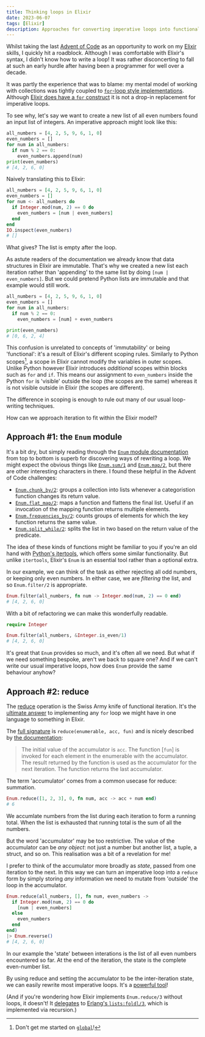 ```yaml
---
title: Thinking loops in Elixir
date: 2023-06-07
tags: [Elixir]
description: Approaches for converting imperative loops into functional Elixir.
---
```


Whilst taking the last [Advent of Code][advent-of-code] as an opportunity to work on my [Elixir][elixir] skills, I quickly hit a roadblock.
Although I was comfortable with Elixir's syntax, I didn't know how to write a loop!
It was rather disconcerting to fall at such an early hurdle after having been a programmer for well over a decade.

It was partly the experience that was to blame: my mental model of working with collections was tightly coupled to [`for`-loop style implementations][for-loop].
Although [Elixir does have a `for` construct][elixir-for] it is not a drop-in replacement for imperative loops.

To see why, let's say we want to create a new list of all even numbers found an input list of integers.
An imperative approach might look like this:

```python
all_numbers = [4, 2, 5, 9, 6, 1, 0]
even_numbers = []
for num in all_numbers:
  if num % 2 == 0:
    even_numbers.append(num)
print(even_numbers)
# [4, 2, 6, 0]
```

Naively translating this to Elixir:

```elixir
all_numbers = [4, 2, 5, 9, 6, 1, 0]
even_numbers = []
for num <- all_numbers do
  if Integer.mod(num, 2) == 0 do
    even_numbers = [num | even_numbers]
  end
end
IO.inspect(even_numbers)
# []
```

What gives‽
The list is empty after the loop.

As astute readers of the documentation we already know that data structures in Elixir are immutable.
That's why we created a new list each iteration rather than 'appending' to the same list by doing `[num | even_numbers]`.
But we could pretend Python lists are immutable and that example would still work.

```python
all_numbers = [4, 2, 5, 9, 6, 1, 0]
even_numbers = []
for num in all_numbers:
  if num % 2 == 0:
    even_numbers = [num] + even_numbers

print(even_numbers)
# [0, 6, 2, 4]
```

This confusion is unrelated to concepts of 'immutability' or being 'functional': it's a result of Elixir's different scoping rules.
Similarly to Python scopes[^1], a scope in Elixir cannot modify the variables in outer scopes.
Unlike Python however Elixir introduces _additional_ scopes within blocks such as `for` and `if`.
This means our assignment to `even_numbers` inside the Python `for` is 'visible' outside the loop (the scopes are the same) whereas it is not visible outside in Elixir (the scopes are different).

The difference in scoping is enough to rule out many of our usual loop-writing techniques.

How can we approach iteration to fit within the Elixir model?

[^1]: Don't get me started on [`global`][python-global]!

[advent-of-code]: https://adventofcode.com/
[elixir]: https://elixir-lang.org/
[for-loop]: https://en.wikipedia.org/wiki/For_loop
[elixir-for]: https://hexdocs.pm/elixir/Kernel.SpecialForms.html#for/1
[python-global]: https://docs.python.org/3/reference/simple_stmts.html#global

## Approach #1: the `Enum` module

It's a bit dry, but simply reading through the [`Enum` module documentation][enum] from top to bottom is superb for discovering ways of rewriting a loop.
We might expect the obvious things like [`Enum.sum/1`][enum-sum] and [`Enum.map/2`][enum-map], but there are other interesting characters in there.
I found these helpful in the Advent of Code challenges:

- [`Enum.chunk_by/2`][enum-chunk-by]: groups a collection into lists whenever a categoristion function changes its return value.
- [`Enum.flat_map/2`][enum-flat-map]: maps a function and flattens the final list. Useful if an invocation of the mapping function returns multiple elements.
- [`Enum.frequencies_by/2`][enum-frequencies_by]: counts groups of elements for which the key function returns the same value.
- [`Enum.split_while/2`][enum-split-while]: splits the list in two based on the return value of the predicate.

[enum]: https://hexdocs.pm/elixir/1.12/Enum.html
[enum-sum]: https://hexdocs.pm/elixir/1.12/Enum.html#sum/1
[enum-map]: https://hexdocs.pm/elixir/1.12/Enum.html#map/2
[enum-chunk-by]: https://hexdocs.pm/elixir/1.12/Enum.html#chunk_by/2
[enum-flat-map]: https://hexdocs.pm/elixir/1.12/Enum.html#flat_map/2
[enum-frequencies_by]: https://hexdocs.pm/elixir/1.12/Enum.html#frequencies_by/2
[enum-split-while]: https://hexdocs.pm/elixir/1.12/Enum.html#split_while/2

The idea of these kinds of functions might be familiar to you if you're an old hand with [Python's itertools][itertools], which offers some similar functionality.
But unlike `itertools`, Elixir's `Enum` is an essential tool rather than a optional extra.

In our example, we can think of the task as either rejecting all odd numbers, or keeping only even numbers.
In either case, we are _filtering_ the list, and so `Enum.filter/2` is appropriate.

```elixir
Enum.filter(all_numbers, fn num -> Integer.mod(num, 2) == 0 end)
# [4, 2, 6, 0]
```

With a bit of refactoring we can make this wonderfully readable.

```elixir
require Integer

Enum.filter(all_numbers, &Integer.is_even/1)
# [4, 2, 6, 0]
```

It's great that `Enum` provides so much, and it's often all we need.
But what if we need something bespoke, aren't we back to square one?
And if we can't write our usual imperative loops, how does `Enum` provide the same behaviour anyhow?

[itertools]: https://docs.python.org/3/library/itertools.html

## Approach #2: reduce

The [reduce][reduce] operation is the Swiss Army knife of functional iteration.
It's the [ultimate answer][enum-reduce-building-block] to implementing any `for` loop we might have in one language to something in Elixir.

The [full signature][enum-reduce/3] is `reduce(enumerable, acc, fun)` and is nicely described by [the documentation][enum-reduce/3]:

> The initial value of the accumulator is `acc`.
> The function [`fun`] is invoked for each element in the enumerable with the accumulator.
> The result returned by the function is used as the accumulator for the next iteration.
> The function returns the last accumulator.

The term 'accumulator' comes from a common usecase for reduce: summation.

```elixir
Enum.reduce([1, 2, 3], 0, fn num, acc -> acc + num end)
# 6
```

We accumlate numbers from the list during each iteration to form a running total.
When the list is exhausted that running total is the sum of all the numbers.

But the word 'accumulator' may be too restrictive.
The value of the accumulator can be _any object_: not just a number but another list, a tuple, a struct, and so on.
This realisation was a bit of a revelation for me!

I prefer to think of the accumulator more broadly as _state_, passed from one iteration to the next.
In this way we can turn an imperative loop into a `reduce` form by simply storing _any_ information we need to mutate from 'outside' the loop in the accumulator.

```elixir
Enum.reduce(all_numbers, [], fn num, even_numbers ->
  if Integer.mod(num, 2) == 0 do
    [num | even_numbers]
  else
    even_numbers
  end
end)
|> Enum.reverse()
# [4, 2, 6, 0]
```

In our example the 'state' between interations is the list of all even numbers encountered so far.
At the end of the iteration, the state is the complete even-number list.

By using reduce and setting the accumulator to be the inter-iteration state, we can easily rewrite most imperative loops.
It's a [powerful tool][enum-reduce-building-block]!

(And if you're wondering how Elixir implements `Enum.reduce/3` without loops, it doesn't!
It [delegates][enum-reduce-impl] to [Erlang's `lists:foldl/3`][lists-foldl], which is implemented via recursion.)

[reduce]: https://en.wikipedia.org/wiki/Fold_(higher-order_function)
[enum-reduce-building-block]: https://hexdocs.pm/elixir/1.12/Enum.html#reduce/3-reduce-as-a-building-block
[enum-reduce/3]: https://hexdocs.pm/elixir/1.12/Enum.html#reduce/3
[enum-reduce-impl]: https://github.com/elixir-lang/elixir/blob/v1.14/lib/elixir/lib/enum.ex#L2467-L2469
[lists-foldl]: https://www.erlang.org/doc/man/lists.html#foldl-3